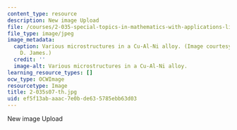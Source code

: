 ```yaml
---
content_type: resource
description: New image Upload
file: /courses/2-035-special-topics-in-mathematics-with-applications-linear-algebra-and-the-calculus-of-variations-spring-2007/ef5f13abaaac7e0bde635785ebb63d03_2-035s07-th.jpg
file_type: image/jpeg
image_metadata:
  caption: Various microstructures in a Cu-Al-Ni alloy. (Image courtesy of Prof. Richard
    D. James.)
  credit: ''
  image-alt: Various microstructures in a Cu-Al-Ni alloy.
learning_resource_types: []
ocw_type: OCWImage
resourcetype: Image
title: 2-035s07-th.jpg
uid: ef5f13ab-aaac-7e0b-de63-5785ebb63d03
---
```

New image Upload

